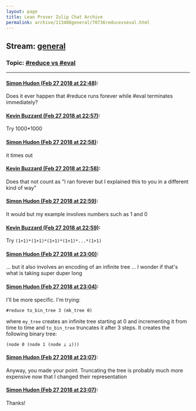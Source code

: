 ```yaml
---
layout: page
title: Lean Prover Zulip Chat Archive 
permalink: archive/113488general/70736reducevseval.html
---
```


## Stream: [general](index.html)
### Topic: [#reduce vs #eval](70736reducevseval.html)

---

#### [Simon Hudon (Feb 27 2018 at 22:48)](https://leanprover.zulipchat.com/#narrow/stream/113488-general/topic/%23reduce%20vs%20%23eval/near/123060876):
Does it ever happen that #reduce runs forever while #eval terminates immediately?

#### [Kevin Buzzard (Feb 27 2018 at 22:57)](https://leanprover.zulipchat.com/#narrow/stream/113488-general/topic/%23reduce%20vs%20%23eval/near/123061271):
Try 1000*1000

#### [Simon Hudon (Feb 27 2018 at 22:58)](https://leanprover.zulipchat.com/#narrow/stream/113488-general/topic/%23reduce%20vs%20%23eval/near/123061346):
it times out

#### [Kevin Buzzard (Feb 27 2018 at 22:58)](https://leanprover.zulipchat.com/#narrow/stream/113488-general/topic/%23reduce%20vs%20%23eval/near/123061357):
Does that not count as "I ran forever but I explained this to you in a different kind of way"

#### [Simon Hudon (Feb 27 2018 at 22:59)](https://leanprover.zulipchat.com/#narrow/stream/113488-general/topic/%23reduce%20vs%20%23eval/near/123061395):
It would but my example involves numbers such as 1 and 0

#### [Kevin Buzzard (Feb 27 2018 at 22:59)](https://leanprover.zulipchat.com/#narrow/stream/113488-general/topic/%23reduce%20vs%20%23eval/near/123061409):
Try `(1+1)*(1+1)*(1+1)*(1+1)*...*(1+1)`

#### [Simon Hudon (Feb 27 2018 at 23:00)](https://leanprover.zulipchat.com/#narrow/stream/113488-general/topic/%23reduce%20vs%20%23eval/near/123061467):
... but it also involves an encoding of an infinite tree ... I wonder if that's what is taking super duper long

#### [Simon Hudon (Feb 27 2018 at 23:04)](https://leanprover.zulipchat.com/#narrow/stream/113488-general/topic/%23reduce%20vs%20%23eval/near/123061650):
I'll be more specific. I'm trying:

```lean
#reduce to_bin_tree 3 (mk_tree 0)
```

where `my_tree` creates an infinite tree starting at 0 and incrementing it from time to time and `to_bin_tree` truncates it after 3 steps. It creates the following binary tree:

```
(node 0 (node 1 (node ⊥ ⊥)))
```

#### [Simon Hudon (Feb 27 2018 at 23:07)](https://leanprover.zulipchat.com/#narrow/stream/113488-general/topic/%23reduce%20vs%20%23eval/near/123061734):
Anyway, you made your point. Truncating the tree is probably much more expensive now that I changed their representation

#### [Simon Hudon (Feb 27 2018 at 23:07)](https://leanprover.zulipchat.com/#narrow/stream/113488-general/topic/%23reduce%20vs%20%23eval/near/123061736):
Thanks!


